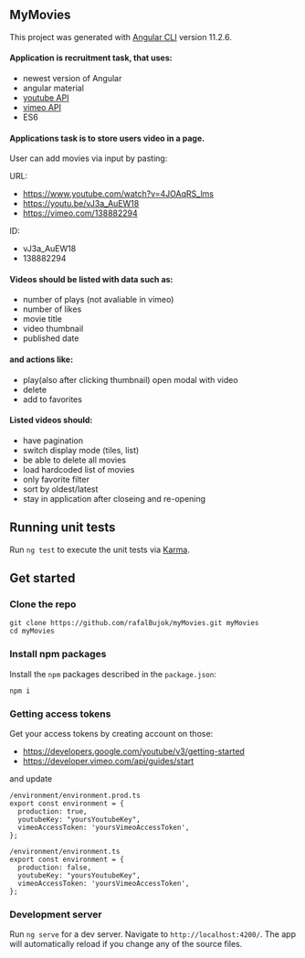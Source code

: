 ## MyMovies

This project was generated with [Angular CLI](https://github.com/angular/angular-cli) version 11.2.6.

#### Application is recruitment task, that uses:

- newest version of Angular
- angular material
- [youtube API](https://developers.google.com/youtube/v3/getting-started)
- [vimeo API](https://developer.vimeo.com/api/guides/start)
- ES6

#### Applications task is to store users video in a page.

User can add movies via input by pasting:

URL:

- https://www.youtube.com/watch?v=4JOAqRS_lms
- https://youtu.be/vJ3a_AuEW18
- https://vimeo.com/138882294

ID:

- vJ3a_AuEW18
- 138882294

#### Videos should be listed with data such as:

- number of plays (not avaliable in vimeo)
- number of likes
- movie title
- video thumbnail
- published date

#### and actions like:

- play(also after clicking thumbnail) open modal with video
- delete
- add to favorites

#### Listed videos should:

- have pagination
- switch display mode (tiles, list)
- be able to delete all movies
- load hardcoded list of movies
- only favorite filter
- sort by oldest/latest
- stay in application after closeing and re-opening

## Running unit tests

Run `ng test` to execute the unit tests via [Karma](https://karma-runner.github.io).

## Get started

### Clone the repo

```shell
git clone https://github.com/rafalBujok/myMovies.git myMovies
cd myMovies
```

### Install npm packages

Install the `npm` packages described in the `package.json`:

```shell
npm i
```

### Getting access tokens

Get your access tokens by creating account on those:

- https://developers.google.com/youtube/v3/getting-started
- https://developer.vimeo.com/api/guides/start

and update

```shell
/environment/environment.prod.ts
export const environment = {
  production: true,
  youtubeKey: "yoursYoutubeKey",
  vimeoAccessToken: 'yoursVimeoAccessToken',
};
```

```shell
/environment/environment.ts
export const environment = {
  production: false,
  youtubeKey: "yoursYoutubeKey",
  vimeoAccessToken: 'yoursVimeoAccessToken',
};
```

### Development server

Run `ng serve` for a dev server. Navigate to `http://localhost:4200/`. The app will automatically reload if you change any of the source files.
